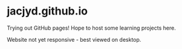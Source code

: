 # jacjyd.github.io
Trying out GitHub pages! Hope to host some learning projects here.

Website not yet responsive - best viewed on desktop.
